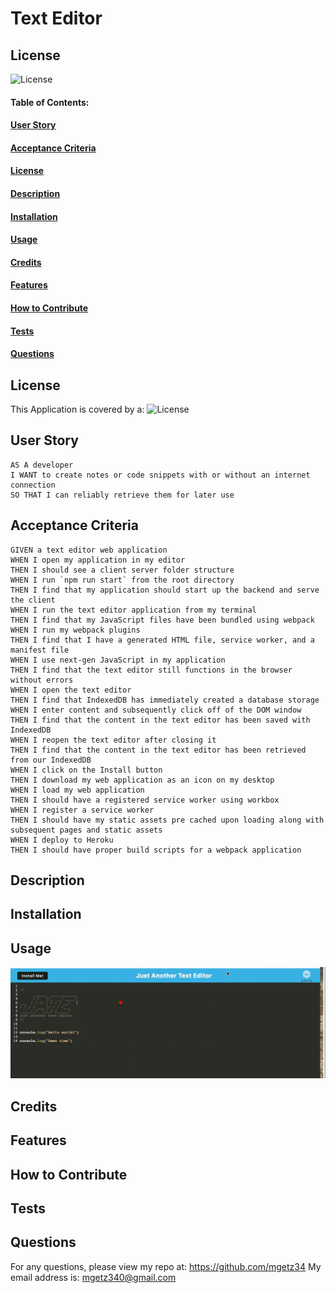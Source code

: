 # Text Editor

## License

![License](https://img.shields.io/badge/license-MIT-green)

#### Table of Contents:

#### [User Story](#user-story)

#### [Acceptance Criteria](#acceptance-criteria)

#### [License](#license)

#### [Description](#description)

#### [Installation](#installation)

#### [Usage](#usage)

#### [Credits](#credits)

#### [Features](#features)

#### [How to Contribute](#contribute)

#### [Tests](#tests)

#### [Questions](#questions)

## License

This Application is covered by a: ![License](https://img.shields.io/badge/license-MIT-green)

## User Story

```
AS A developer
I WANT to create notes or code snippets with or without an internet connection
SO THAT I can reliably retrieve them for later use
```

## Acceptance Criteria

```
GIVEN a text editor web application
WHEN I open my application in my editor
THEN I should see a client server folder structure
WHEN I run `npm run start` from the root directory
THEN I find that my application should start up the backend and serve the client
WHEN I run the text editor application from my terminal
THEN I find that my JavaScript files have been bundled using webpack
WHEN I run my webpack plugins
THEN I find that I have a generated HTML file, service worker, and a manifest file
WHEN I use next-gen JavaScript in my application
THEN I find that the text editor still functions in the browser without errors
WHEN I open the text editor
THEN I find that IndexedDB has immediately created a database storage
WHEN I enter content and subsequently click off of the DOM window
THEN I find that the content in the text editor has been saved with IndexedDB
WHEN I reopen the text editor after closing it
THEN I find that the content in the text editor has been retrieved from our IndexedDB
WHEN I click on the Install button
THEN I download my web application as an icon on my desktop
WHEN I load my web application
THEN I should have a registered service worker using workbox
WHEN I register a service worker
THEN I should have my static assets pre cached upon loading along with subsequent pages and static assets
WHEN I deploy to Heroku
THEN I should have proper build scripts for a webpack application
```

## Description

## Installation

## Usage

![home screen](./Develop/client/src/images/Screenshot%202023-01-06%20201930.png)

## Credits

## Features

## How to Contribute

## Tests

## Questions

For any questions, please view my repo at: https://github.com/mgetz34
My email address is: mgetz340@gmail.com
